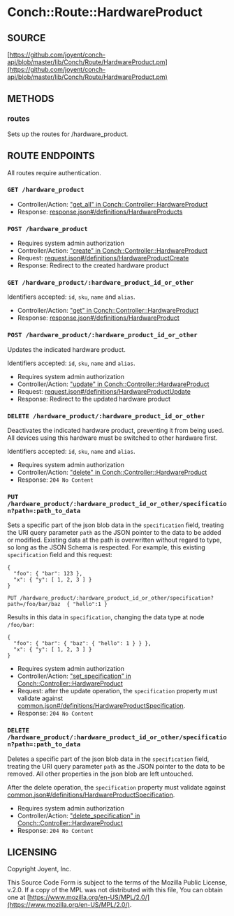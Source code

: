 # Conch::Route::HardwareProduct

## SOURCE

[https://github.com/joyent/conch-api/blob/master/lib/Conch/Route/HardwareProduct.pm](https://github.com/joyent/conch-api/blob/master/lib/Conch/Route/HardwareProduct.pm)

## METHODS

### routes

Sets up the routes for /hardware\_product.

## ROUTE ENDPOINTS

All routes require authentication.

### `GET /hardware_product`

- Controller/Action: ["get\_all" in Conch::Controller::HardwareProduct](../modules/Conch%3A%3AController%3A%3AHardwareProduct#get_all)
- Response: [response.json#/definitions/HardwareProducts](../json-schema/response.json#/definitions/HardwareProducts)

### `POST /hardware_product`

- Requires system admin authorization
- Controller/Action: ["create" in Conch::Controller::HardwareProduct](../modules/Conch%3A%3AController%3A%3AHardwareProduct#create)
- Request: [request.json#/definitions/HardwareProductCreate](../json-schema/request.json#/definitions/HardwareProductCreate)
- Response: Redirect to the created hardware product

### `GET /hardware_product/:hardware_product_id_or_other`

Identifiers accepted: `id`, `sku`, `name` and `alias`.

- Controller/Action: ["get" in Conch::Controller::HardwareProduct](../modules/Conch%3A%3AController%3A%3AHardwareProduct#get)
- Response: [response.json#/definitions/HardwareProduct](../json-schema/response.json#/definitions/HardwareProduct)

### `POST /hardware_product/:hardware_product_id_or_other`

Updates the indicated hardware product.

Identifiers accepted: `id`, `sku`, `name` and `alias`.

- Requires system admin authorization
- Controller/Action: ["update" in Conch::Controller::HardwareProduct](../modules/Conch%3A%3AController%3A%3AHardwareProduct#update)
- Request: [request.json#/definitions/HardwareProductUpdate](../json-schema/request.json#/definitions/HardwareProductUpdate)
- Response: Redirect to the updated hardware product

### `DELETE /hardware_product/:hardware_product_id_or_other`

Deactivates the indicated hardware product, preventing it from being used. All devices using this
hardware must be switched to other hardware first.

Identifiers accepted: `id`, `sku`, `name` and `alias`.

- Requires system admin authorization
- Controller/Action: ["delete" in Conch::Controller::HardwareProduct](../modules/Conch%3A%3AController%3A%3AHardwareProduct#delete)
- Response: `204 No Content`

### `PUT /hardware_product/:hardware_product_id_or_other/specification?path=:path_to_data`

Sets a specific part of the json blob data in the `specification` field, treating the URI query
parameter `path` as the JSON pointer to the data to be added or modified. Existing data at the path
is overwritten without regard to type, so long as the JSON Schema is respected. For example, this
existing `specification` field and this request:

```
{
  "foo": { "bar": 123 },
  "x": { "y": [ 1, 2, 3 ] }
}

PUT /hardware_product/:hardware_product_id_or_other/specification?path=/foo/bar/baz  { "hello":1 }
```

Results in this data in `specification`, changing the data type at node `/foo/bar`:

```
{
  "foo": { "bar": { "baz": { "hello": 1 } } },
  "x": { "y": [ 1, 2, 3 ] }
}
```

- Requires system admin authorization
- Controller/Action: ["set\_specification" in Conch::Controller::HardwareProduct](../modules/Conch%3A%3AController%3A%3AHardwareProduct#set_specification)
- Request: after the update operation, the `specification` property must validate against
[common.json#/definitions/HardwareProductSpecification](../json-schema/common.json#/definitions/HardwareProductSpecification).
- Response: `204 No Content`

### `DELETE /hardware_product/:hardware_product_id_or_other/specification?path=:path_to_data`

Deletes a specific part of the json blob data in the `specification` field, treating the URI query
parameter `path` as the JSON pointer to the data to be removed. All other properties in the json
blob are left untouched.

After the delete operation, the `specification` property must validate against
[common.json#/definitions/HardwareProductSpecification](../json-schema/common.json#/definitions/HardwareProductSpecification).

- Requires system admin authorization
- Controller/Action: ["delete\_specification" in Conch::Controller::HardwareProduct](../modules/Conch%3A%3AController%3A%3AHardwareProduct#delete_specification)
- Response: `204 No Content`

## LICENSING

Copyright Joyent, Inc.

This Source Code Form is subject to the terms of the Mozilla Public License,
v.2.0. If a copy of the MPL was not distributed with this file, You can obtain
one at [https://www.mozilla.org/en-US/MPL/2.0/](https://www.mozilla.org/en-US/MPL/2.0/).
